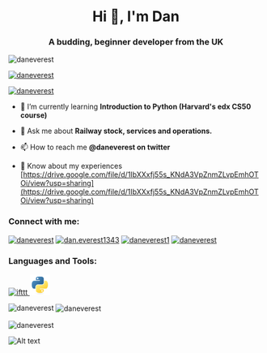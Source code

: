 <h1 align="center">Hi 👋, I'm Dan</h1>
<h3 align="center">A budding, beginner developer from the UK</h3>

<p align="left"> <img src="https://komarev.com/ghpvc/?username=daneverest&label=Profile%20views&color=0e75b6&style=flat" alt="daneverest" /> </p>

<p align="left"> <a href="https://github.com/ryo-ma/github-profile-trophy"><img src="https://github-profile-trophy.vercel.app/?username=daneverest" alt="daneverest" /></a> </p>

<p align="left"> <a href="https://twitter.com/daneverest" target="blank"><img src="https://img.shields.io/twitter/follow/daneverest?logo=twitter&style=for-the-badge" alt="daneverest" /></a> </p>

- 🌱 I’m currently learning **Introduction to Python (Harvard's edx CS50 course)**

- 💬 Ask me about **Railway stock, services and operations.**

- 📫 How to reach me **@daneverest on twitter**

- 📄 Know about my experiences [https://drive.google.com/file/d/1IbXXxfj55s_KNdA3VpZnmZLvpEmhOTOi/view?usp=sharing](https://drive.google.com/file/d/1IbXXxfj55s_KNdA3VpZnmZLvpEmhOTOi/view?usp=sharing)

<h3 align="left">Connect with me:</h3>
<p align="left">
<a href="https://twitter.com/daneverest" target="blank"><img align="center" src="https://raw.githubusercontent.com/rahuldkjain/github-profile-readme-generator/master/src/images/icons/Social/twitter.svg" alt="daneverest" height="30" width="40" /></a>
<a href="https://linkedin.com/in/dan.everest1343" target="blank"><img align="center" src="https://raw.githubusercontent.com/rahuldkjain/github-profile-readme-generator/master/src/images/icons/Social/linked-in-alt.svg" alt="dan.everest1343" height="30" width="40" /></a>
<a href="https://fb.com/daneverest1" target="blank"><img align="center" src="https://raw.githubusercontent.com/rahuldkjain/github-profile-readme-generator/master/src/images/icons/Social/facebook.svg" alt="daneverest1" height="30" width="40" /></a>
<a href="https://instagram.com/daneverest" target="blank"><img align="center" src="https://raw.githubusercontent.com/rahuldkjain/github-profile-readme-generator/master/src/images/icons/Social/instagram.svg" alt="daneverest" height="30" width="40" /></a>
</p>

<h3 align="left">Languages and Tools:</h3>
<p align="left"> <a href="https://ifttt.com/" target="_blank" rel="noreferrer"> <img src="https://www.vectorlogo.zone/logos/ifttt/ifttt-ar21.svg" alt="ifttt" width="40" height="40"/> </a> <a href="https://www.python.org" target="_blank" rel="noreferrer"> <img src="https://raw.githubusercontent.com/devicons/devicon/master/icons/python/python-original.svg" alt="python" width="40" height="40"/> </a> </p>

<p><img align="left" src="https://github-readme-stats.vercel.app/api/top-langs?username=daneverest&show_icons=true&locale=en&layout=compact" alt="daneverest" /></p>

<p>&nbsp;<img align="center" src="https://github-readme-stats.vercel.app/api?username=daneverest&show_icons=true&locale=en" alt="daneverest" /></p>

<p><img align="center" src="https://github-readme-streak-stats.herokuapp.com/?user=daneverest&" alt="daneverest" /></p>

![Alt text](https://spotify-recently-played-readme.vercel.app/api?user=daneverest&unique={true|1|on|yes})
<!---
daneverest/daneverest is a ✨ special ✨ repository because its `README.md` (this file) appears on your GitHub profile.
You can click the Preview link to take a look at your changes.
--->
